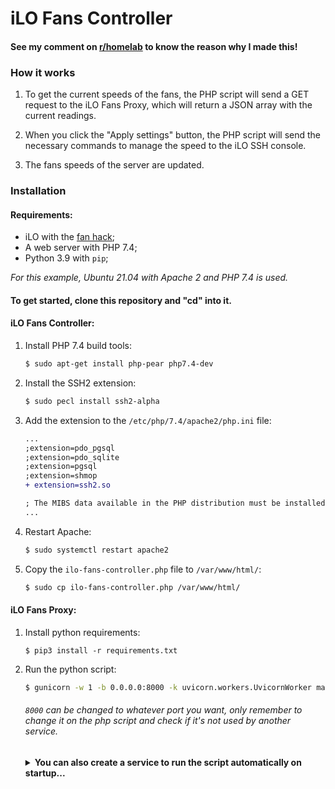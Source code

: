 # iLO Fans Controller

#### See my comment on [r/homelab](https://www.reddit.com/r/homelab/comments/rcel73/comment/hnu3iyp/?utm_source=share&utm_medium=web2x&context=3) to know the reason why I made this!


### How it works

1. To get the current speeds of the fans, the PHP script will send a GET request to the iLO Fans Proxy, which will return a JSON array with the current readings.
   
2. When you click the "Apply settings" button, the PHP script will send the necessary commands to manage the speed to the iLO SSH console.

3. The fans speeds of the server are updated. 


### Installation

#### Requirements:
  * iLO with the [fan hack](https://www.reddit.com/r/homelab/comments/hix44v/silence_of_the_fans_pt_2_hp_ilo_4_273_now_with/);
  * A web server with PHP 7.4;
  * Python 3.9 with `pip`;
  
_For this example, Ubuntu 21.04 with Apache 2 and PHP 7.4 is used._

#### To get started, clone this repository and "cd" into it.

#### iLO Fans Controller:
1. Install PHP 7.4 build tools:

    ```sh
    $ sudo apt-get install php-pear php7.4-dev
    ```

2. Install the SSH2 extension:

    ```sh
    $ sudo pecl install ssh2-alpha
    ```

3. Add the extension to the `/etc/php/7.4/apache2/php.ini` file:

    ```diff
    ...
    ;extension=pdo_pgsql
    ;extension=pdo_sqlite
    ;extension=pgsql
    ;extension=shmop
    + extension=ssh2.so

    ; The MIBS data available in the PHP distribution must be installed.
    ...
    ```

4. Restart Apache:

    ```sh
    $ sudo systemctl restart apache2
    ```

5. Copy the `ilo-fans-controller.php` file to `/var/www/html/`:
    
    ```sh
    $ sudo cp ilo-fans-controller.php /var/www/html/
    ```

#### iLO Fans Proxy:

1. Install python requirements:
   
    ```
    $ pip3 install -r requirements.txt
    ```

2. Run the python script:

    ```sh
    $ gunicorn -w 1 -b 0.0.0.0:8000 -k uvicorn.workers.UvicornWorker main:app
    ```
    ###### `8000` can be changed to whatever port you want, only remember to change it on the php script and check if it's not used by another service.


    <details><summary><b>You can also create a service to run the script automatically on startup...</b></summary>

    Create a new file `/etc/systemd/system/ilo-fans-proxy.service` and write the following in it _(making sure to change the placeholders)_:
    
    ```ini
    [Unit]
    Description=Gunicorn instance to serve iLO Fans Proxy
    After=network.target

    [Service]
    User=<user>
    Group=www-data
    WorkingDirectory=<parent directory of the python script>
    ExecStart=gunicorn -w 1 -b 0.0.0.0:<port> -k uvicorn.workers.UvicornWorker main:app

    [Install]
    WantedBy=multi-user.target
    ```

    </details>
